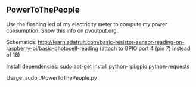PowerToThePeople
----------------

Use the flashing led of my electricity meter to compute my power consumption. Show this info on pvoutput.org.

Schematics: http://learn.adafruit.com/basic-resistor-sensor-reading-on-raspberry-pi/basic-photocell-reading
   (attach to GPIO port 4 (pin 7) instead of 18)
   
Install dependencies: sudo apt-get install python-rpi.gpio python-requests

Usage: sudo ./PowerToThePeople.py
